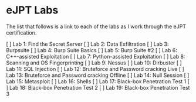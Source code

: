# eJPT Labs
The list that follows is a link to each of the labs as I work through the eJPT certification.

[ ] Lab 1: Find the Secret Server
[ ] Lab 2: Data Exfiltration
[ ] Lab 3: Burpsuite
[ ] Lab 4: Burp Suite Basics
[ ] Lab 5: Burp Suite #2
[ ] Lab 6: C++-assisted Exploitation
[ ] Lab 7: Python-assisted Exploitation
[ ] Lab 8: Scanning and OS Fingerprinting
[ ] Lab 9: Nessus
[ ] Lab 10: Dirbuster
[ ] Lab 11: SQL Injection
[ ] Lab 12: Bruteforce and Password cracking Live
[ ] Lab 13: Bruteforce and Password cracking Offline
[ ] Lab 14: Null Session
[ ] Lab 15: Metasploit
[ ] Lab 16: Shells
[ ] Lab 17: Black-box Penetration Test 1
[ ] Lab 18: Black-box Penetration Test 2
[ ] Lab 19: Black-box Penetration Test 3